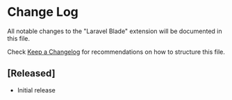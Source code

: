 # Change Log

All notable changes to the "Laravel Blade" extension will be documented in this file.

Check [Keep a Changelog](http://keepachangelog.com/) for recommendations on how to structure this file.

## [Released]

- Initial release